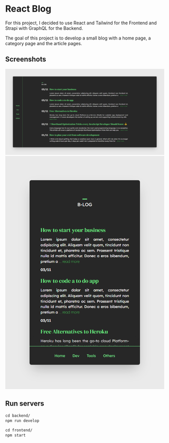 # React Blog

For this project, I decided to use React and Tailwind for the Frontend and Strapi with GraphQL for the Backend. 

The goal of this project is to develop a small blog with a home page, a category page and the article pages.

## Screenshots

![Desktop view](./assets/desktop.png) ![Mobile view](./assets/mobile.png)

## Run servers
```
cd backend/
npm run develop
```

```
cd frontend/
npm start
```